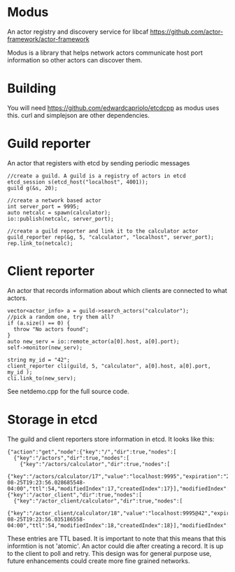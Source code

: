 Modus
========

An actor registry and discovery service for libcaf https://github.com/actor-framework/actor-framework

Modus is a library that helps network actors communicate host port information so other actors can discover them.

Building
======
You will need https://github.com/edwardcapriolo/etcdcpp as modus uses this. curl and simplejson are other dependencies.

Guild reporter
======

An actor that registers with etcd by sending periodic messages
  
    //create a guild. A guild is a registry of actors in etcd
    etcd_session s(etcd_host("localhost", 4001));
    guild g(&s, 20);
  
    //create a network based actor
    int server_port = 9995;  
    auto netcalc = spawn(calculator);
    io::publish(netcalc, server_port);
      
    //create a guild reporter and link it to the calculator actor
    guild_reporter rep(&g, 5, "calculator", "localhost", server_port);
    rep.link_to(netcalc);
    
Client reporter
======

An actor that records information about which clients are connected to what actors.

    vector<actor_info> a = guild->search_actors("calculator");
    //pick a random one, try them all?
    if (a.size() == 0) {
      throw "No actors found";
    }
    auto new_serv = io::remote_actor(a[0].host, a[0].port);
    self->monitor(new_serv);
      
    string my_id = "42";
    client_reporter cli(guild, 5, "calculator", a[0].host, a[0].port, my_id );
    cli.link_to(new_serv);

See netdemo.cpp for the full source code.

Storage in etcd
======

The guild and client reporters store information in etcd. It looks like this:

    {"action":"get","node":{"key":"/","dir":true,"nodes":[
      {"key":"/actors","dir":true,"nodes":[
        {"key":"/actors/calculator","dir":true,"nodes":[
          {"key":"/actors/calculator/17","value":"localhost:9995","expiration":"2014-08-25T19:23:56.028685548-04:00","ttl":54,"modifiedIndex":17,"createdIndex":17}],"modifiedIndex":3,"createdIndex":3}],"modifiedIndex":3,"createdIndex":3},
    {"key":"/actor_client","dir":true,"nodes":[
      {"key":"/actor_client/calculator","dir":true,"nodes":[
        {"key":"/actor_client/calculator/18","value":"localhost:9995@42","expiration":"2014-08-25T19:23:56.035186558-04:00","ttl":54,"modifiedIndex":18,"createdIndex":18}],"modifiedIndex":8,"createdIndex":8}],"modifiedIndex":8,"createdIndex":8}]}}

These entries are TTL based. It is important to note that this means that this informtion is not 'atomic'. An actor could die after creating a record. It is up to the client to poll and retry. This design was for general purpose use, future enhancements could create more fine grained networks.

